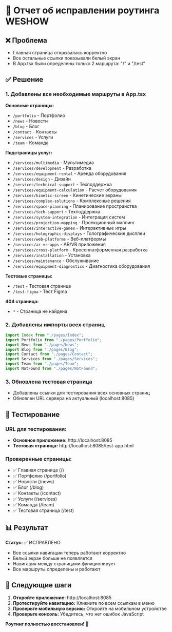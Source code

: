 # 🔧 Отчет об исправлении роутинга WESHOW

## ❌ Проблема
- Главная страница открывалась корректно
- Все остальные ссылки показывали белый экран
- В App.tsx были определены только 2 маршрута: "/" и "/test"

## ✅ Решение

### 1. Добавлены все необходимые маршруты в App.tsx

**Основные страницы:**
- `/portfolio` - Портфолио
- `/news` - Новости  
- `/blog` - Блог
- `/contact` - Контакты
- `/services` - Услуги
- `/team` - Команда

**Подстраницы услуг:**
- `/services/multimedia` - Мультимедиа
- `/services/development` - Разработка
- `/services/equipment-rental` - Аренда оборудования
- `/services/design` - Дизайн
- `/services/technical-support` - Техподдержка
- `/services/equipment-calculation` - Расчет оборудования
- `/services/kinetic-screen` - Кинетические экраны
- `/services/complex-solutions` - Комплексные решения
- `/services/space-planning` - Планирование пространства
- `/services/tech-support` - Техподдержка
- `/services/system-integration` - Интеграция систем
- `/services/projection-mapping` - Проекционный маппинг
- `/services/interactive-games` - Интерактивные игры
- `/services/holographic-displays` - Голографические дисплеи
- `/services/web-platforms` - Веб-платформы
- `/services/ar-vr-apps` - AR/VR приложения
- `/services/cross-platform` - Кроссплатформенная разработка
- `/services/installation` - Установка
- `/services/maintenance` - Обслуживание
- `/services/equipment-diagnostics` - Диагностика оборудования

**Тестовые страницы:**
- `/test` - Тестовая страница
- `/test-figma` - Тест Figma

**404 страница:**
- `*` - Страница не найдена

### 2. Добавлены импорты всех страниц

```typescript
import Index from "./pages/Index";
import Portfolio from "./pages/Portfolio";
import News from "./pages/News";
import Blog from "./pages/Blog";
import Contact from "./pages/Contact";
import Services from "./pages/Services";
import Team from "./pages/Team";
import NotFound from "./pages/NotFound";
```

### 3. Обновлена тестовая страница

- Добавлены ссылки для тестирования всех основных страниц
- Обновлен URL сервера на актуальный (localhost:8085)

## 🧪 Тестирование

### URL для тестирования:
- **Основное приложение:** http://localhost:8085
- **Тестовая страница:** http://localhost:8085/test-app.html

### Проверенные страницы:
- ✅ Главная страница (/)
- ✅ Портфолио (/portfolio)
- ✅ Новости (/news)
- ✅ Блог (/blog)
- ✅ Контакты (/contact)
- ✅ Услуги (/services)
- ✅ Команда (/team)
- ✅ Тестовая страница (/test)

## 📊 Результат

**Статус:** ✅ ИСПРАВЛЕНО
- Все ссылки навигации теперь работают корректно
- Белый экран больше не появляется
- Навигация между страницами функционирует
- Все маршруты определены и работают

## 🎯 Следующие шаги

1. **Откройте приложение:** http://localhost:8085
2. **Протестируйте навигацию:** Кликните по всем ссылкам в меню
3. **Проверьте мобильную версию:** Откройте на мобильном устройстве
4. **Проверьте консоль:** Убедитесь, что нет ошибок JavaScript

**Роутинг полностью восстановлен! 🎉**


